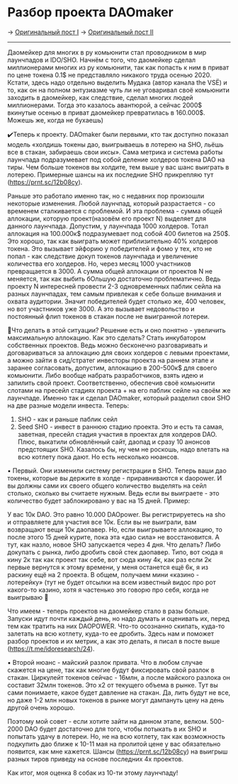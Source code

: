 # Разбор проекта DAOmaker
-> [Оригинальный пост I](https://t.me/idoresearch/36)
-> [Оригинальный пост II](https://t.me/idoresearch/37)

---

Даомейкер для многих в ру комьюнити стал проводником в мир лаунчпадов и IDO/SHO. Начнём с того, что даомейкер сделал миллионерами многих из ру комьюнити, так как попасть к ним в приват по цене токена 0.1$ не представляло никакого труда осенью 2020. Кстати, здесь надо отдельно выделить Мудака (автор канала the VSЁ) и то, как он на полном энтузиазме чуть ли не уговаривал своё комьюнити заходить в даомейкер, как следствие, сделал многих людей миллионерами. Тогда это казалось авантюрой, а сейчас 2000$ вкинутые осенью в приват даомейкер превратилась в 160.000$. Можешь же, когда не бухаешь)

✔️Теперь к проекту. 
DAOmaker были первыми, кто так доступно показал модель «холдишь токены дао, выигрываешь в лотерею на SHO, льёшь все в стакан, забираешь свои иксы». Сама метрика и система работы лаунчпада подразумевает под собой деление холдеров токена DAO на тиры. Чем больше токенов вы холдите, тем выше у вас шанс выиграть в лотерею. Примерные шансы на их последние SHO прикрепляю тут (https://prnt.sc/12b08cy). 

Раньше это работало именно так, но с недавних пор произошли некоторые изменения. 
Любой лаунчпад, который разрастается - со временем сталкивается с проблемой. И эта проблема - сумма общей аллокации, которую проект(назовём его проект N) выделяет для данного лаунчпада. Допустим, у лаунчпада 1000 холдеров. Тотал аллокация на 100.000к$ подразумевает под собой 400 билетов на 250$. Это хорошо, так как выиграть может приблизительно 40% холдеров токена. Это вызывает эйфорию у победителей и фомо у тех, кто не попал - как следствие докуп токенов лаунчпада и увеличение количества его холдеров. 
Но, через месяц 1000 участников превращается в 3000. А сумма общей аллокации от проектов N не меняется, так как выбить бОльшую достаточно проблематично. Ведь проекту N интересней провести 2-3 одновременных паблик сейла на разных лаунчпадах, тем самым привлекая к себе больше внимания и охвата аудитории. Значит победителей будет столько же, 400 человек, но вот участников уже 3000. А это вызывает недовольство и постоянный флип токенов в стакан после не выигранной лотереи. 

💭Что делать в этой ситуации? Решение есть и оно понятно - увеличить максимальную аллокацию. Как это сделать? Стать инкубатором собственных проектов. Ведь можно бесконечно разговаривать и договариваться за аллокацию для своих холдеров с левыми проектами, а можно зайти в сид/стратег инвесторы проекта на раннем этапе и заранее согласовать, допустим, аллокацию в 200-500к$ для своего комьюнити. Либо вообще набрать разработчиков, взять идею и запилить свой проект. Соответственно, обеспечив своё комьюнити слотами на пресейл стадиях проекта + на его паблик сейле на своём же лаунчпаде. Именно так и сделал DAOmaker, который разделил свои SHO на две разные модели инвеста. Теперь:
1. SHO - как и раньше паблик сейл
2. Seed SHO - инвест в раннюю стадию проекта. Это и есть та самая, заветная, пресейл стадия участия в проектах для холдеров DAO.
Плюс, выкатили обновлённый сайт, даопад и сразу 10 анонсов предстоящих SHO. Казалось бы, ну чем не роскошь, надо влетать на всю котлету пока дают. Но есть несколько нюансов.

▪️ Первый. Они изменили систему регистрации в SHO. Теперь ваши дао токены, которые вы держите в холде - приравниваются к daopower. И вы должны сами их своего общего количество выделять на сейл столько, сколько вы считаете нужным. Ведь если вы выиграете - это количество будет заблокировано у вас на 15 дней. Пример:

У вас 10к DAO. Это равно 10.000 DAOpower. Вы регистрируетесь на sho и отправляете для участия все 10к. Если вы не выиграли, вам возвращают вещи 10к даопавер. Но, если выигрываете аллокацию, то после этого 15 дней курите, пока эта «дао сила» не восстановится. А тут, как назло, новое SHO запускается через 4 дня. Что делать? Либо докупать с рынка, либо дробить свой стек даопавер. Типо, вот сюда я кину 2к так как проект так себе, вот сюда кину 4к, как раз если 2к первые вернутся к этому времени, у меня останется ещё 6к, я из раскину ещё на 2 проекта. В общем, получаем мини «казино - лотерейку» (тут не будет отсылки на всем известный видос про рот какого-то казино, хотя я частенько это говорю про себя, когда не выигрываю 🙂

Что имеем - теперь проектов на даомейкер стало в разы больше. Запуски идут почти каждый день, но надо думать и оценивать их, перед тем как тратить на них DAOPOWER. Что-то осознанно скипать, куда-то залетать на всю котлету, куда-то ее дробить. Здесь нам и поможет разбор проектов и их метрик, а как это делать, я писал в посте выше (https://t.me/idoresearch/24).

▪️ Второй нюанс - майский разлок привата. Что в любом случае скажется на цене, так как многие будут фиксировать свой разлок в стакан. Циркулейт токенов сейчас - 16млн, а после майского разлока он составит 32млн токенов. Это х2 от текущего объема в рынке. Тут вы сами понимаете, какое будет давление на стакан. Да, лить будут не все, но даже 1-2 млн новых токенов в рынке могут дампануть цену на день другой очень хорошо. 

Поэтому мой совет - если хотите зайти на данном этапе, велком. 500-2000 DAO будет достаточно для того, чтобы потыкать в их SHO и попытать удачу в лотереи. Но, не на всю котлету, так как возможность подкупить дао ближе к 10-11 мая на пролитой цене у вас обязательно появится, как мне кажется. Шансы (https://prnt.sc/12b08cy) на выигрыш разных тиров приведу на основе последних 4х проектов. 

Как итог, моя оценка 8 собак из 10-ти этому лаунчпаду!
